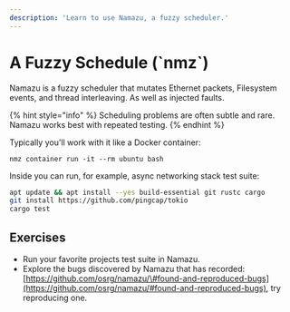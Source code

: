 ```yaml
---
description: 'Learn to use Namazu, a fuzzy scheduler.'
---
```


# A Fuzzy Schedule \(\`nmz\`\)

Namazu is a fuzzy scheduler that mutates Ethernet packets, Filesystem events, and thread interleaving. As well as injected faults.

{% hint style="info" %}
Scheduling problems are often subtle and rare. Namazu works best with repeated testing.
{% endhint %}

Typically you'll work with it like a Docker container:

```text
nmz container run -it --rm ubuntu bash
```

Inside you can run, for example, async networking stack test suite:

```bash
apt update && apt install --yes build-essential git rustc cargo
git install https://github.com/pingcap/tokio
cargo test
```

## Exercises

* Run your favorite projects test suite in Namazu.
* Explore the bugs discovered by Namazu that has recorded: [https://github.com/osrg/namazu/\#found-and-reproduced-bugs](https://github.com/osrg/namazu/#found-and-reproduced-bugs), try reproducing one.



